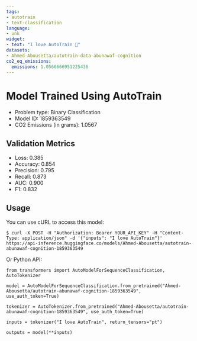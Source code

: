 ```yaml
---
tags:
- autotrain
- text-classification
language:
- unk
widget:
- text: "I love AutoTrain 🤗"
datasets:
- Ahmed-Abousetta/autotrain-data-abunawaf-cognition
co2_eq_emissions:
  emissions: 1.0566666951225436
---
```


# Model Trained Using AutoTrain

- Problem type: Binary Classification
- Model ID: 1859363549
- CO2 Emissions (in grams): 1.0567

## Validation Metrics

- Loss: 0.385
- Accuracy: 0.854
- Precision: 0.795
- Recall: 0.873
- AUC: 0.900
- F1: 0.832

## Usage

You can use cURL to access this model:

```
$ curl -X POST -H "Authorization: Bearer YOUR_API_KEY" -H "Content-Type: application/json" -d '{"inputs": "I love AutoTrain"}' https://api-inference.huggingface.co/models/Ahmed-Abousetta/autotrain-abunawaf-cognition-1859363549
```

Or Python API:

```
from transformers import AutoModelForSequenceClassification, AutoTokenizer

model = AutoModelForSequenceClassification.from_pretrained("Ahmed-Abousetta/autotrain-abunawaf-cognition-1859363549", use_auth_token=True)

tokenizer = AutoTokenizer.from_pretrained("Ahmed-Abousetta/autotrain-abunawaf-cognition-1859363549", use_auth_token=True)

inputs = tokenizer("I love AutoTrain", return_tensors="pt")

outputs = model(**inputs)
```